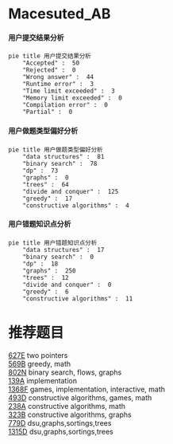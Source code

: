 # Macesuted_AB

<!-- tabs:start -->



#### **用户提交结果分析**

```mermaid
pie title 用户提交结果分析
    "Accepted" :  50
    "Rejected" :  0
    "Wrong answer" :  44
    "Runtime error" :  3
    "Time limit exceeded" :  3
    "Memory limit exceeded" :  0
    "Compilation error" :  0
    "Partial" :  0
```

#### **用户做题类型偏好分析**

```mermaid
pie title 用户做题类型偏好分析
    "data structures" :  81
    "binary search" :  78
    "dp" :  73
    "graphs" :  0
    "trees" :  64
    "divide and conquer" :  125
    "greedy" :  17
    "constructive algorithms" :  4
```
#### **用户错题知识点分析**

```mermaid
pie title 用户错题知识点分析
    "data structures" :  17
    "binary search" :  0
    "dp" :  18
    "graphs" :  250
    "trees" :  12
    "divide and conquer" :  0
    "greedy" :  6
    "constructive algorithms" :  11
```



<!-- tabs:end -->
# 推荐题目
[627E](https://codeforces.com/contest/627/problem/E)		two pointers		  
[569B](https://codeforces.com/contest/569/problem/B)		greedy,
                        math		  
[802N](https://codeforces.com/contest/802/problem/N)		binary search,
                        flows,
                        graphs		  
[139A](https://codeforces.com/contest/139/problem/A)		implementation		  
[1368F](https://codeforces.com/contest/1368/problem/F)		games,
                        implementation,
                        interactive,
                        math		  
[493D](https://codeforces.com/contest/493/problem/D)		constructive algorithms,
                        games,
                        math		  
[238A](https://codeforces.com/contest/238/problem/A)		constructive algorithms,
                        math		  
[323B](https://codeforces.com/contest/323/problem/B)		constructive algorithms,
                        graphs		  
[779D](https://codeforces.com/contest/779/problem/D)		dsu,graphs,sortings,trees		  
[1315D](https://codeforces.com/contest/1315/problem/D)		dsu,graphs,sortings,trees		  
